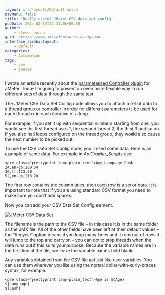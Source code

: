 ```yaml
---
layout: src/layouts/Default.astro
navMenu: false
title: 'Really useful JMeter CSV data set config'
pubDate: 2014-03-14T22:33:06+00:00
author:
    - steve-fenton
guid: 'https://www.stevefenton.co.uk/?p=376'
interface_sidebarlayout:
    - default
categories:
    - Automation
tags:
    - csv
    - jmeter
---
```


I wrote an article recently about the [parameterized Controller plugin](http://www.stevefenton.co.uk/Content/Blog/Date/201403/Blog/Really-Useful-JMeter-Plugins-Parameterized-Controller/) for JMeter. Today I’m going to present an even more flexible way to run different sets of data through the same test.

The JMeter CSV Data Set Config node allows you to attach a set of data to a thread group or controller in order for different parameters to be used for each thread or in each iteration of a loop.

For example, if you set it up with sequential numbers starting from one, you would see the first thread uses 1, the second thread 2, the third 3 and so on. If you also had loops configured on the thread group, they would also cause the next number to be picked out.

To use the CSV Data Set Config node, you’ll need some data. Here is an example of some data. For example in *ApiCrawler\_Scripts.csv*:

```
<pre class="prettyprint lang-plain_text">Age,Language,Cash
24,en-gb,200.34
36,fr,123.30
52,en-us,213.20
```
The first row contains the column titles, then each row is a set of data. It is important to note that if you are using standard CSV format you need to make sure you don’t add spaces.

Now you can add your CSV Data Set Config element.

![JMeter CSV Data Set](/img/2015/07/jmeter-csv-data-set.png)

The filename is the path to the CSV file – in this case it is in the same folder as the JMX file. All of the other fields have been left at their default values – the “Recycle” option means if you loop many times and it runs out of rows it will jump to the top and carry on – you can opt to stop threads when the data runs out if this suits your purpose. Because the variable names are in the first line of the file, we leave the variable names field blank.

Any variables obtained from the CSV file act just like user variables. You can use them wherever you like using the normal dollar-with-curly-braces syntax, for example:

```
<pre class="prettyprint lang-plain_text">Age is ${Age}
${Language}
${Cash}
```
